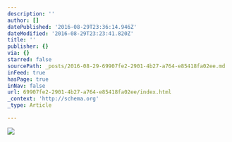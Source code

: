 ```yaml
---
description: ''
author: []
datePublished: '2016-08-29T23:36:14.946Z'
dateModified: '2016-08-29T23:23:41.820Z'
title: ''
publisher: {}
via: {}
starred: false
sourcePath: _posts/2016-08-29-69907fe2-2901-4b27-a764-e85418fa02ee.md
inFeed: true
hasPage: true
inNav: false
url: 69907fe2-2901-4b27-a764-e85418fa02ee/index.html
_context: 'http://schema.org'
_type: Article

---
```

![](https://the-grid-user-content.s3-us-west-2.amazonaws.com/7c353d32-9642-4a1c-baab-983cb5ffaa30.jpg)